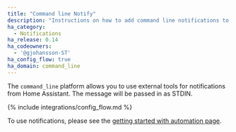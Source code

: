 ```yaml
---
title: "Command line Notify"
description: "Instructions on how to add command line notifications to Home Assistant."
ha_category:
  - Notifications
ha_release: 0.14
ha_codeowners:
  - '@gjohansson-ST'
ha_config_flow: true
ha_domain: command_line
---
```


The `command_line` platform allows you to use external tools for notifications from Home Assistant. The message will be passed in as STDIN.

{% include integrations/config_flow.md %}

To use notifications, please see the [getting started with automation page](/getting-started/automation/).
